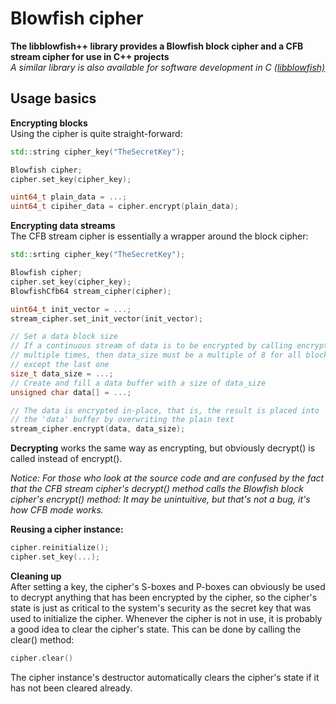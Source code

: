 # Blowfish cipher

**The libblowfish++ library provides a Blowfish block cipher and a CFB stream cipher for use in C++ projects**  
*A similar library is also available for software development in C [(libblowfish)](https://github.com/raltnoeder/libblowfish)*

## Usage basics

**Encrypting blocks**  
Using the cipher is quite straight-forward:  
```c++
std::string cipher_key("TheSecretKey");

Blowfish cipher;
cipher.set_key(cipher_key);

uint64_t plain_data = ...;
uint64_t cipiher_data = cipher.encrypt(plain_data);
```

**Encrypting data streams**\
The CFB stream cipher is essentially a wrapper around the block cipher:
```c++
std::srting cipher_key("TheSecretKey");

Blowfish cipher;
cipher.set_key(cipher_key);
BlowfishCfb64 stream_cipher(cipher);

uint64_t init_vector = ...;
stream_cipher.set_init_vector(init_vector);

// Set a data block size
// If a continuous stream of data is to be encrypted by calling encrypt()
// multiple times, then data_size must be a multiple of 8 for all blocks,
// except the last one
size_t data_size = ...;
// Create and fill a data buffer with a size of data_size
unsigned char data[] = ...;

// The data is encrypted in-place, that is, the result is placed into
// the 'data' buffer by overwriting the plain text
stream_cipher.encrypt(data, data_size);
```
**Decrypting** works the same way as encrypting, but obviously decrypt()
is called instead of encrypt().

*Notice: For those who look at the source code and are confused by the fact that
the CFB stream cipher's decrypt() method calls the Blowfish block cipher's encrypt()
method: It may be unintuitive, but that's not a bug, it's how CFB mode works.*

**Reusing a cipher instance:**  
```c++
cipher.reinitialize();
cipher.set_key(...);
```

**Cleaning up**  
After setting a key, the cipher's S-boxes and P-boxes can obviously be used
to decrypt anything that has been encrypted by the cipher, so the cipher's
state is just as critical to the system's security as the secret key that
was used to initialize the cipher.
Whenever the cipher is not in use, it is probably a good idea to clear the
cipher's state. This can be done by calling the clear() method:
```c++
cipher.clear()
```
The cipher instance's destructor automatically clears the cipher's state
if it has not been cleared already.

